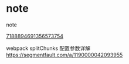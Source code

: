 # note
note

[7188894691356573754](https://juejin.cn/post/7188894691356573754)

webpack splitChunks 配置参数详解
https://segmentfault.com/a/1190000042093955
